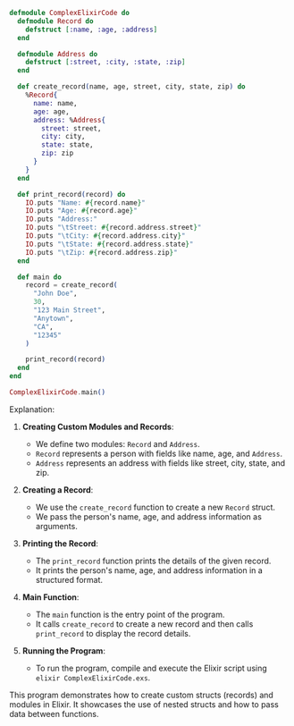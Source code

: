 ```elixir
defmodule ComplexElixirCode do
  defmodule Record do
    defstruct [:name, :age, :address]
  end

  defmodule Address do
    defstruct [:street, :city, :state, :zip]
  end

  def create_record(name, age, street, city, state, zip) do
    %Record{
      name: name,
      age: age,
      address: %Address{
        street: street,
        city: city,
        state: state,
        zip: zip
      }
    }
  end

  def print_record(record) do
    IO.puts "Name: #{record.name}"
    IO.puts "Age: #{record.age}"
    IO.puts "Address:"
    IO.puts "\tStreet: #{record.address.street}"
    IO.puts "\tCity: #{record.address.city}"
    IO.puts "\tState: #{record.address.state}"
    IO.puts "\tZip: #{record.address.zip}"
  end

  def main do
    record = create_record(
      "John Doe",
      30,
      "123 Main Street",
      "Anytown",
      "CA",
      "12345"
    )

    print_record(record)
  end
end

ComplexElixirCode.main()
```

Explanation:

1. **Creating Custom Modules and Records**:
   - We define two modules: `Record` and `Address`.
   - `Record` represents a person with fields like name, age, and `Address`.
   - `Address` represents an address with fields like street, city, state, and zip.

2. **Creating a Record**:
   - We use the `create_record` function to create a new `Record` struct.
   - We pass the person's name, age, and address information as arguments.

3. **Printing the Record**:
   - The `print_record` function prints the details of the given record.
   - It prints the person's name, age, and address information in a structured format.

4. **Main Function**:
   - The `main` function is the entry point of the program.
   - It calls `create_record` to create a new record and then calls `print_record` to display the record details.

5. **Running the Program**:
   - To run the program, compile and execute the Elixir script using `elixir ComplexElixirCode.exs`.

This program demonstrates how to create custom structs (records) and modules in Elixir. It showcases the use of nested structs and how to pass data between functions.